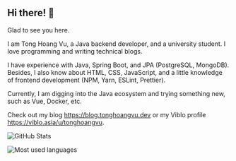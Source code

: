 ## Hi there! 👏

Glad to see you here.

I am Tong Hoang Vu, a Java backend developer, and a university student. I love programming and writing technical blogs.

I have experience with Java, Spring Boot, and JPA (PostgreSQL, MongoDB).
Besides, I also know about HTML, CSS, JavaScript, and a little knowledge of frontend development (NPM, Yarn, ESLint, Prettier).

Currently, I am digging into the Java ecosystem and trying something new, such as Vue, Docker, etc.

Check out my blog https://blog.tonghoangvu.dev or my Viblo profile https://viblo.asia/u/tonghoangvu.

![GitHub Stats](https://github-readme-stats.vercel.app/api?username=tonghoangvu&show_icons=true)

![Most used languages](https://github-readme-stats.vercel.app/api/top-langs/?username=tonghoangvu&layout=compact)
